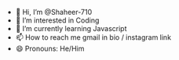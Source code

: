 - 👋 Hi, I’m @Shaheer-710
- 👀 I’m interested in Coding
- 🌱 I’m currently learning Javascript
- 📫 How to reach me gmail in bio / instagram  link
- 😄 Pronouns: He/Him

